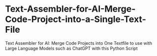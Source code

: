 # Text-Assembler-for-AI-Merge-Code-Project-into-a-Single-Text-File
Text Assembler for AI: Merge Code Projects into One Textfile to use with Large Language Models such as ChatGPT with this Python Script
